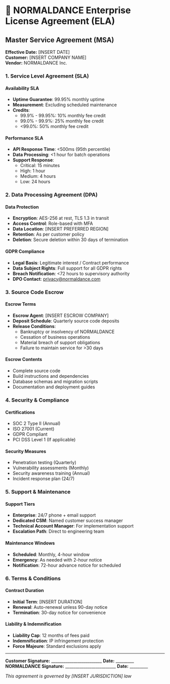 # 📄 NORMALDANCE Enterprise License Agreement (ELA)

## Master Service Agreement (MSA)

**Effective Date:** [INSERT DATE]  
**Customer:** [INSERT COMPANY NAME]  
**Vendor:** NORMALDANCE Inc.  

### 1. Service Level Agreement (SLA)

#### Availability SLA
- **Uptime Guarantee**: 99.95% monthly uptime
- **Measurement**: Excluding scheduled maintenance
- **Credits**: 
  - 99.9% - 99.95%: 10% monthly fee credit
  - 99.0% - 99.9%: 25% monthly fee credit
  - <99.0%: 50% monthly fee credit

#### Performance SLA
- **API Response Time**: <500ms (95th percentile)
- **Data Processing**: <1 hour for batch operations
- **Support Response**: 
  - Critical: 15 minutes
  - High: 1 hour
  - Medium: 4 hours
  - Low: 24 hours

### 2. Data Processing Agreement (DPA)

#### Data Protection
- **Encryption**: AES-256 at rest, TLS 1.3 in transit
- **Access Control**: Role-based with MFA
- **Data Location**: [INSERT PREFERRED REGION]
- **Retention**: As per customer policy
- **Deletion**: Secure deletion within 30 days of termination

#### GDPR Compliance
- **Legal Basis**: Legitimate interest / Contract performance
- **Data Subject Rights**: Full support for all GDPR rights
- **Breach Notification**: <72 hours to supervisory authority
- **DPO Contact**: privacy@normaldance.com

### 3. Source Code Escrow

#### Escrow Terms
- **Escrow Agent**: [INSERT ESCROW COMPANY]
- **Deposit Schedule**: Quarterly source code deposits
- **Release Conditions**:
  - Bankruptcy or insolvency of NORMALDANCE
  - Cessation of business operations
  - Material breach of support obligations
  - Failure to maintain service for >30 days

#### Escrow Contents
- Complete source code
- Build instructions and dependencies
- Database schemas and migration scripts
- Documentation and deployment guides

### 4. Security & Compliance

#### Certifications
- SOC 2 Type II (Annual)
- ISO 27001 (Current)
- GDPR Compliant
- PCI DSS Level 1 (If applicable)

#### Security Measures
- Penetration testing (Quarterly)
- Vulnerability assessments (Monthly)
- Security awareness training (Annual)
- Incident response plan (24/7)

### 5. Support & Maintenance

#### Support Tiers
- **Enterprise**: 24/7 phone + email support
- **Dedicated CSM**: Named customer success manager
- **Technical Account Manager**: For implementation support
- **Escalation Path**: Direct to engineering team

#### Maintenance Windows
- **Scheduled**: Monthly, 4-hour window
- **Emergency**: As needed with 2-hour notice
- **Notification**: 72-hour advance notice for scheduled

### 6. Terms & Conditions

#### Contract Duration
- **Initial Term**: [INSERT DURATION]
- **Renewal**: Auto-renewal unless 90-day notice
- **Termination**: 30-day notice for convenience

#### Liability & Indemnification
- **Liability Cap**: 12 months of fees paid
- **Indemnification**: IP infringement protection
- **Force Majeure**: Standard exclusions apply

---

**Customer Signature:** _________________________ **Date:** _________  
**NORMALDANCE Signature:** _________________________ **Date:** _________

*This agreement is governed by [INSERT JURISDICTION] law*